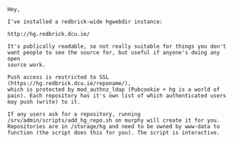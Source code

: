 	
	Hey,                                                                            
	                                                                                
	I've installed a redbrick-wide hgwebdir instance:                               
	                                                                                
	http://hg.redbrick.dcu.ie/                                                      
	                                                                                
	It's publically readable, so not really suitable for things you don't           
	want people to see the source for, but useful if anyone's doing any open        
	source work.                                                                    
	                                                                                
	Push access is restricted to SSL (https://hg.redbrick.dcu.ie/reponame/),        
	which is protected by mod_authnz_ldap (Pubcookie + hg is a world of             
	pain). Each repository has it's own list of which authenticated users           
	may push (write) to it.                                                         
	                                                                                
	If any users ask for a repository, running                                      
	/srv/admin/scripts/add_hg_repo.sh on murphy will create it for you.             
	Repositories are in /storage/hg and need to be owned by www-data to             
	function (the script does this for you). The script is interactive.  

